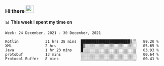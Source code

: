### Hi there <a href="https://www.gautamkrishnar.com/"><img src="https://media.giphy.com/media/hvRJCLFzcasrR4ia7z/giphy.gif" width="25px"></a>

📊 **This week I spent my time on**

<!--START_SECTION:waka-->
```text
Week: 24 December, 2021 - 30 December, 2021

Kotlin            31 hrs 38 mins  ██████████████████████▒░░   89.20 % 
XML               2 hrs           █▒░░░░░░░░░░░░░░░░░░░░░░░   05.65 % 
Java              1 hr 23 mins    █░░░░░░░░░░░░░░░░░░░░░░░░   03.93 % 
protobuf          13 mins         ░░░░░░░░░░░░░░░░░░░░░░░░░   00.64 % 
Protocol Buffer   8 mins          ░░░░░░░░░░░░░░░░░░░░░░░░░   00.41 % 
```
<!--END_SECTION:waka-->
